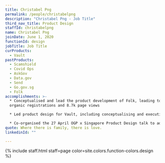```yaml
---
title: Christabel Png
permalink: /people/christabelpng
description: "Christabel Png - Job Title"
third_nav_title: Product Design
staffId: christabelpng
name: Christabel Png
joinDate: June 1, 2020
functionId: design
jobTitle: Job Title
curProducts:
  - Vault
pastProducts:
  - Scamshield
  - Covid Ops
  - AskGov
  - Data.gov
  - Send
  - Go.gov.sg
  - Folk
accomplishments: >-
  * Conceptualised and lead the product development of Folk, leading to 273
  organic registrations and 8.7k page views

  * Led product design for Vault, including conceptualising and executing UI for all features in Vault Workspace

  * Co-organised the 27 April OGP x Singapore Product Design talk to advocate and propagate OGP design practices
quote: Where there is family, there is love.
linkedinId: ""

---
```


{% include staff.html staff=page color=site.colors.function-colors.design %}
